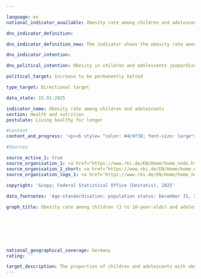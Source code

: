 ```yaml
---

language: en        
national_indicator_available: Obesity rate among children and adolescents        

dns_indicator_definition:         

dns_indicator_definition_new: The indicator shows the obesity rate among children (3&nbsp;to 10-year-olds) and adolescents (11&nbsp;to 17-year-olds) as a proportion of all people in the same age group. For children and adolescents, age and gender are used to define overweight and obesity in order to compare the BMI values (body mass index) with a defined reference population. The Kromeyer-Hauschild percentile reference values recommended by the Working Group on Obesity in Children and Adolescents (AGA) are used as a benchmark. If the BMI value is above the 90th age- and gender-specific percentile of the reference population (>P90), i.e. in the range of the 10% of the reference group with the highest BMI values, children and adolescents are overweight. If the BMI value is above the 97th percentile of the reference population (i.e. as high as the 3% of children or adolescents with the highest BMI values), this is obesity (>P97).        

dns_indicator_intention:         

dns_political_intention: Obesity in children and adolescents jeopardises normal age-related development. Exclusion and social withdrawal are the consequences and also lead to both health and social problems. The majority of children and adolescents who are already obese also suffer from obesity in adulthood.        

political_target: Increase to be permanently halted        

type_target: Directional target        

data_state: 15.01.2025        

indicator_name: Obesity rate among children and adolescents        
section: Health and nutrition        
postulate: Living healthy for longer        

#content         
content_and_progress: '<p><b style= "color: #4c9f38; font-size: large">3.1.e Obesity rate among children and adolescents</b><br><br>The Body Mass Index (BMI) serves as a reference value for assessing overweight and, in particular, obesity. It is calculated as the ratio of body weight to the square of body height (in units of kg/m²), but does not take into account the individual composition of body mass.<br><br>Since the ratio of height to weight continuously changes during childhood and adolescence, there are no uniform cut-off values for classifying overweight and obesity across all age groups. Therefore, age- and sex-specific BMI percentile curves are used, which represent the distribution of BMI within a reference population. This allows the BMI values of children and adolescents to be classified relative to boys or girls of the same age. In Germany, obesity is defined according to the reference system by Kromeyer-Hauschild et al. These underlying reference values are based on surveys of height and weight conducted between 1985&nbsp;and 1998&nbsp;in various regions of Germany using different methods. A BMI above the 97th percentile (>P97) is defined as obesity. For example, children aged 3&nbsp;to under 4&nbsp;years with a BMI of 18.8&nbsp;kg/m² are classified as obese.<br><br>The data basis for this indicator comes from the Robert Koch Institute (RKI). The first nationwide representative health survey of children and adolescents in Germany (KiGGS) was conducted between 2003&nbsp;and 2006. Comparable data are available from the second survey wave (KiGGS Wave 2) covering the period from 2014&nbsp;to 2017. To enable comparisons over time&nbsp;–&nbsp;independent of demographic changes&nbsp;–&nbsp;the results were standardised to the population level as of 31&nbsp;December 2015.<br><br>Between 2014&nbsp;and 2017, 3.9% of children aged 3&nbsp;to 10&nbsp;and 8.0% of those aged 11&nbsp;to 17&nbsp;were classified as obese. In the younger age group, no sex-specific differences were observed. Among 11- to 17-year-olds, 7.2% of girls and 8.7% of boys were obese. By comparison, between 2003&nbsp;and 2006, the prevalence of obesity among children aged 3&nbsp;to 10&nbsp;was 5.2%, and among those aged 11&nbsp;to 17, 8.3%. During this period, no sex differences were observed in the younger group. In the older group, 8.2% of girls and 8.4% of boys were obese. Overall, the 3- to 10-year-olds showed a decline in obesity prevalence compared to the first survey period, while only minor changes were observed among 11- to 17-year-olds.<br><br>Key influencing factors for the development of overweight and obesity are dietary and physical activity behaviours. These vary markedly depending on socioeconomic status (SES). The results of KiGGS Wave 2&nbsp;confirm that children and adolescents aged 3&nbsp;to 17&nbsp;with low SES are more likely to have unhealthy diets and engage less frequently in sports than their peers from socially better-off families. The risk of overweight and obesity among children and adolescents with low SES is approximately three to four times higher than among their peers with high SES. Both groups each account for about 20% of the study population.</p>'                

#Sources        

source_active_1: true
source_organisation_1: <a href="https://www.rki.de/EN/Home/home_node.html" target="_blank" onclick="return confirm_alert('the Robert Koch-Institute', 'En')">Robert Koch-Institute</a>
source_organisation_1_short: <a href="https://www.rki.de/EN/Home/home_node.html" target="_blank" onclick="return confirm_alert('the Robert Koch-Institute', 'En')">Robert Koch-Institute</a>
source_organisation_logo_1: <a href="https://www.rki.de/EN/Home/home_node.html" target="_blank" onclick="return confirm_alert('the Robert Koch-Institute', 'En')"><img src="https://dns-indikatoren.de/public/OrgImgEn/rki.png" alt="Robert Koch-Institute" title=" Click here to visit the homepage of the organizationRobert Koch-Institute" style="height:60px; width:148px; border:transparent"/></a>
        
copyright: '&copy; Federal Statistical Office (Destatis), 2025'        

data_footnotes: 'Age-standardisation: population status: December 31, 2015.<br>• The data is based on a special evaluation and is not publicly available.<br>• The next data update (time period 2023/2024) is planned for 2025.'        

graph_title: Obesity rate among children (3 to 10-year-olds) and adolescents (11 to 17-year-olds)        

        

        

                

national_geographical_coverage: Germany        
rating: ''        

target_description: The proportion of children and adolescents with obesity should decrease or remain constant.<br><br>• An assessment of indicator 3.1.e is not possible. Too few data points.        
---
```


